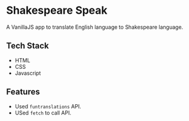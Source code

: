 # Shakespeare Speak
A VanillaJS app to translate English language to Shakespeare language.

## Tech Stack
* HTML
* CSS
* Javascript

## Features
* Used `funtranslations` API.
* USed `fetch` to call API.